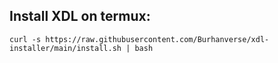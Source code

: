 ## Install XDL on termux:
```
curl -s https://raw.githubusercontent.com/Burhanverse/xdl-installer/main/install.sh | bash
```
